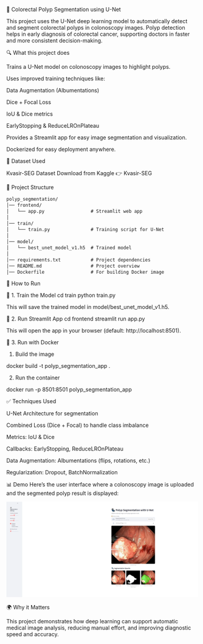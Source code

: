 🧠 Colorectal Polyp Segmentation using U-Net

This project uses the U-Net deep learning model to automatically detect and segment colorectal polyps in colonoscopy images.
Polyp detection helps in early diagnosis of colorectal cancer, supporting doctors in faster and more consistent decision-making.

🔍 What this project does

Trains a U-Net model on colonoscopy images to highlight polyps.

Uses improved training techniques like:

Data Augmentation (Albumentations)

Dice + Focal Loss

IoU & Dice metrics

EarlyStopping & ReduceLROnPlateau

Provides a Streamlit app for easy image segmentation and visualization.

Dockerized for easy deployment anywhere.

📁 Dataset Used

Kvasir-SEG Dataset
Download from Kaggle 👉 Kvasir-SEG

📂 Project Structure
```
polyp_segmentation/
│── frontend/
│   └── app.py                 # Streamlit web app
│
│── train/
│   └── train.py               # Training script for U-Net
│
│── model/
│   └── best_unet_model_v1.h5  # Trained model
│
│── requirements.txt           # Project dependencies
│── README.md                  # Project overview
│── Dockerfile                 # For building Docker image
```

🚀 How to Run

🔹 1. Train the Model
cd train
python train.py

This will save the trained model in model/best_unet_model_v1.h5.

🔹 2. Run Streamlit App
cd frontend
streamlit run app.py


This will open the app in your browser (default: http://localhost:8501).

🔹 3. Run with Docker
1. Build the image
   
docker build -t polyp_segmentation_app .

2. Run the container
   
docker run -p 8501:8501 polyp_segmentation_app

✅ Techniques Used

U-Net Architecture for segmentation

Combined Loss (Dice + Focal) to handle class imbalance

Metrics: IoU & Dice

Callbacks: EarlyStopping, ReduceLROnPlateau

Data Augmentation: Albumentations (flips, rotations, etc.)

Regularization: Dropout, BatchNormalization

📊 Demo
Here’s the user interface where a colonoscopy image is uploaded and the segmented polyp result is displayed:  

![UI Demo](assets/polyp_seg_result.png)


🌍 Why it Matters

This project demonstrates how deep learning can support automatic medical image analysis, reducing manual effort, and improving diagnostic speed and accuracy.

